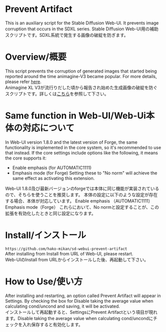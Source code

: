# Prevent Artifact
This is an auxiliary script for the Stable Diffusion Web-UI. It prevents image corruption that occurs in the SDXL series.
Stable Diffusion Web-UI用の補助スクリプトです。SDXL系統で発生する画像の破綻を防ぎます。

# Overview/概要
This script prevents the corruption of generated images that started being reported around the time animagine-V3 became popular. For more details, please refer [here](https://civitai.com/articles/4044).  
Animagine XL V3が流行りだした頃から報告され始めた生成画像の破綻を防ぐスクリプトです。詳しくは[こちら](https://note.com/hakomikan/n/nb6dd68a1bd9e)を参照して下さい。  

# Same function in Web-UI/Web-Ui本体の対応について
In Web-UI version 1.8.0 and the latest version of Forge, the same functionality is implemented in the core system, so it's recommended to use that instead. If the core settings include options like the following, it means the core supports it:
- Enable emphasis (for AUTOMATIC1111)
- Emphasis mode (for Forge)
Setting these to "No norm" will achieve the same effect as activating this extension.

Web-UI 1.8.0及び最新バージョンのforgeでは本体に同じ機能が実装されているので、そちらを使うことを推奨します。
本体の設定に以下のような設定が存在する場合、本体が対応しています。
Enable emphasis （AUTOMATIC1111）
Emphasis mode（Forge）
これらにおいて、No normと設定することが、この拡張を有効化したときと同じ設定になります。

# Install/インストール
`https://github.com/hako-mikan/sd-webui-prevent-artifact`  
After installing from Install from URL of Web-UI, please restart.  
Web-UIのInstall from URLからインストールした後、再起動して下さい。  

# How to Use/使い方
After installing and restarting, an option called Prevent Artifact will appear in Settings. By checking the box for Disable taking the average value when calculating cond/uncond and saving, it will be activated.  
インストールして再起動すると、SettingsにPrevent Artifactという項目が現れます。Disable taking the average value when calculating cond/uncondにチェックを入れ保存すると有効化します。

